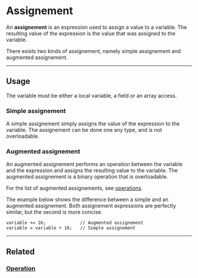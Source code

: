 # Assignement
An **assignement** is an expression used to assign a value to a variable.
The resulting value of the expression is the value that was assigned to the variable.

There exists two kinds of assignement, namely simple assignement and augmented assignement.


---


## Usage
The variable must be either a local variable, a field or an array access.


### Simple assignement
A simple assignement simply assigns the value of the expression to the variable.
The assignement can be done one any type, and is not overloadable.


### Augmented assignement
An augmented assignement performs an operation between the variable and the expression and assigns the resulting value to the variable.
The augmented assignement is a binary operation that is overloadable.

For the list of augmented assignements, see [operations](Operation.md).

The example below shows the difference between a simple and an augmented assignement.
Both assignement expressions are perfectly similar, but the second is more concise.
```poly
variable += 16;             // Augmented assignement
variable = variable + 16;   // Simple assignement
```


---


## Related
### [Operation](Operation.md)
